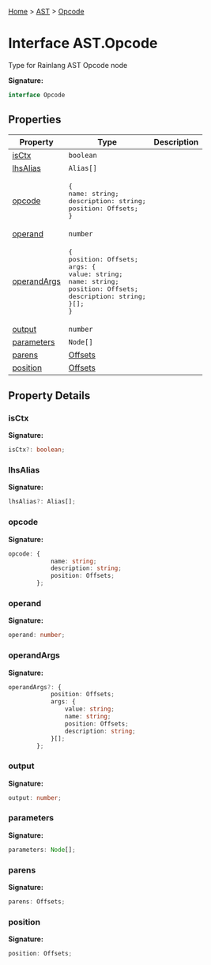 [Home](../../../index.md) &gt; [AST](../../ast.md) &gt; [Opcode](./opcode.md)

# Interface AST.Opcode

Type for Rainlang AST Opcode node

<b>Signature:</b>

```typescript
interface Opcode 
```

## Properties

|  Property | Type | Description |
|  --- | --- | --- |
|  [isCtx](./opcode.md#isCtx-property) | `boolean` |  |
|  [lhsAlias](./opcode.md#lhsAlias-property) | `Alias[]` |  |
|  [opcode](./opcode.md#opcode-property) | <pre>{&#010;    name: string;&#010;    description: string;&#010;    position: Offsets;&#010;}</pre> |  |
|  [operand](./opcode.md#operand-property) | `number` |  |
|  [operandArgs](./opcode.md#operandArgs-property) | <pre>{&#010;    position: Offsets;&#010;    args: {&#010;        value: string;&#010;        name: string;&#010;        position: Offsets;&#010;        description: string;&#010;    }[];&#010;}</pre> |  |
|  [output](./opcode.md#output-property) | `number` |  |
|  [parameters](./opcode.md#parameters-property) | `Node[]` |  |
|  [parens](./opcode.md#parens-property) | [Offsets](../types/offsets.md) |  |
|  [position](./opcode.md#position-property) | [Offsets](../types/offsets.md) |  |

## Property Details

<a id="isCtx-property"></a>

### isCtx

<b>Signature:</b>

```typescript
isCtx?: boolean;
```

<a id="lhsAlias-property"></a>

### lhsAlias

<b>Signature:</b>

```typescript
lhsAlias?: Alias[];
```

<a id="opcode-property"></a>

### opcode

<b>Signature:</b>

```typescript
opcode: {
            name: string;
            description: string;
            position: Offsets;
        };
```

<a id="operand-property"></a>

### operand

<b>Signature:</b>

```typescript
operand: number;
```

<a id="operandArgs-property"></a>

### operandArgs

<b>Signature:</b>

```typescript
operandArgs?: {
            position: Offsets;
            args: {
                value: string;
                name: string;
                position: Offsets;
                description: string;
            }[];
        };
```

<a id="output-property"></a>

### output

<b>Signature:</b>

```typescript
output: number;
```

<a id="parameters-property"></a>

### parameters

<b>Signature:</b>

```typescript
parameters: Node[];
```

<a id="parens-property"></a>

### parens

<b>Signature:</b>

```typescript
parens: Offsets;
```

<a id="position-property"></a>

### position

<b>Signature:</b>

```typescript
position: Offsets;
```
